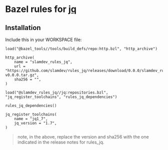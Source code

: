 # Bazel rules for [jq](https://github.com/jqlang/jq)

## Installation

Include this in your WORKSPACE file:

```starlark
load("@bazel_tools//tools/build_defs/repo:http.bzl", "http_archive")

http_archive(
    name = "slamdev_rules_jq",
    url = "https://github.com/slamdev/rules_jq/releases/download/0.0.0/slamdev_rules_jq-v0.0.0.tar.gz",
    sha256 = "",
)

load("@slamdev_rules_jq//jq:repositories.bzl", "jq_register_toolchains", "rules_jq_dependencies")

rules_jq_dependencies()

jq_register_toolchains(
    name = "jq1_7",
    jq_version = "1.7",
)
```

> note, in the above, replace the version and sha256 with the one indicated
> in the release notes for rules_jq.
